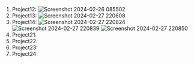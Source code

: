 1. Project12:
![Screenshot 2024-02-26 085502](https://github.com/quancoi2ka3/2024_CSE485_Cong_Nghe_Web/assets/118251984/adfe8228-de0f-4bf2-933b-426cd5bc4f9a)
2. Project13:
![Screenshot 2024-02-27 220608](https://github.com/quancoi2ka3/2024_CSE485_Cong_Nghe_Web/assets/118251984/b320150b-f48d-4eea-b79a-04e5df110852)
3. Project14:
![Screenshot 2024-02-27 220824](https://github.com/quancoi2ka3/2024_CSE485_Cong_Nghe_Web/assets/118251984/44639d1f-664f-4f79-bdd5-42435373ea99)
![Screenshot 2024-02-27 220839](https://github.com/quancoi2ka3/2024_CSE485_Cong_Nghe_Web/assets/118251984/3dddd627-947c-4dee-9ff0-e4045124de97)
![Screenshot 2024-02-27 220850](https://github.com/quancoi2ka3/2024_CSE485_Cong_Nghe_Web/assets/118251984/64c7db2a-7d26-4748-9a1b-0a38b8420025)
4. Project21:
5. Project22:
6. Project23:
7. Project24:
